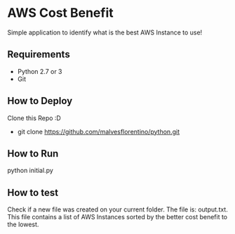 # AWS Cost Benefit

Simple application to identify what is the best AWS Instance to use! 

## Requirements

- Python 2.7 or 3
- Git


## How to Deploy

Clone this Repo :D

- git clone https://github.com/malvesflorentino/python.git

## How to Run 

python initial.py

## How to test

Check if a new file was created on your current folder. The file is: output.txt. This file contains a list of AWS Instances sorted by the better cost benefit to the lowest.
